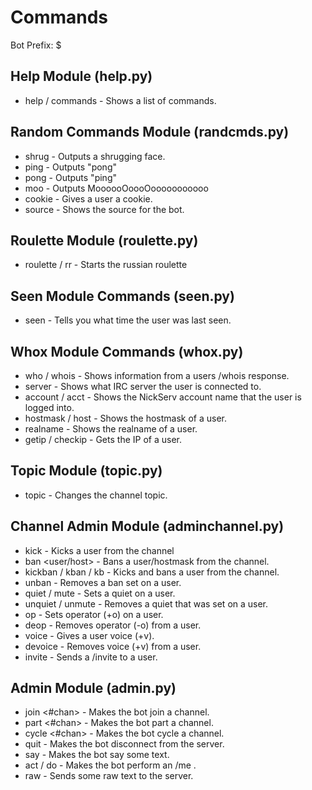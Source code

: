 # Commands

Bot Prefix: $

## Help Module (help.py)

* help / commands - Shows a list of commands.

## Random Commands Module (randcmds.py)

* shrug - Outputs a shrugging face.
* ping - Outputs "pong"
* pong - Outputs "ping"
* moo - Outputs MoooooOoooOooooooooooo
* cookie <user> - Gives a user a cookie.
* source - Shows the source for the bot.  

## Roulette Module (roulette.py)

* roulette / rr - Starts the russian roulette

## Seen Module Commands (seen.py)

* seen <user> - Tells you what time the user was last seen.

## Whox Module Commands (whox.py)

* who <user> / whois <user> - Shows information from a users /whois response.
* server <user> - Shows what IRC server the user is connected to.
* account <user> / acct <user> - Shows the NickServ account name that the user is logged into.
* hostmask <user> / host <user> - Shows the hostmask of a user.
* realname <user> - Shows the realname of a user.
* getip <user> / checkip <user> - Gets the IP of a user.

## Topic Module (topic.py)

* topic - Changes the channel topic.

## Channel Admin Module (adminchannel.py)

* kick <user> - Kicks a user from the channel
* ban <user/host> - Bans a user/hostmask from the channel.
* kickban <user> / kban <user> / kb <user> - Kicks and bans a user from the channel.
* unban <user> - Removes a ban set on a user.
* quiet <user> / mute <user> - Sets a quiet on a user.
* unquiet <user> / unmute <user> - Removes a quiet that was set on a user.
* op <user> - Sets operator (+o) on a user.
* deop <user> - Removes operator (-o) from a user.
* voice <user> - Gives a user voice (+v).
* devoice <user> - Removes voice (+v) from a user.
* invite <user> - Sends a /invite to a user.
  
## Admin Module (admin.py)

* join <#chan> - Makes the bot join a channel.
* part <#chan> - Makes the bot part a channel.
* cycle <#chan> - Makes the bot cycle a channel.
* quit - Makes the bot disconnect from the server.
* say <message> - Makes the bot say some text.
* act <message> / do <message> - Makes the bot perform an /me .
* raw - Sends some raw text to the server.
